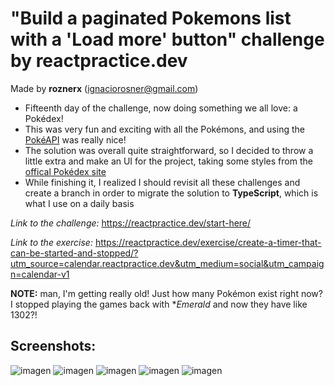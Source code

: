 # "Build a paginated Pokemons list with a 'Load more' button" challenge by reactpractice.dev 

Made by **roznerx** (ignaciorosner@gmail.com)

- Fifteenth day of the challenge, now doing something we all love: a Pokédex!
- This was very fun and exciting with all the Pokémons, and using the [PokéAPI](https://pokeapi.co/) was really nice!
- The solution was overall quite straightforward, so I decided to throw a little extra and make an UI for the project, taking some styles from the [offical Pokédex site](https://www.pokemon.com/us/pokedex)
- While finishing it, I realized I should revisit all these challenges and create a branch in order to migrate the solution to **TypeScript**, which is what I use on a daily basis

*Link to the challenge:* https://reactpractice.dev/start-here/ 

*Link to the exercise:* https://reactpractice.dev/exercise/create-a-timer-that-can-be-started-and-stopped/?utm_source=calendar.reactpractice.dev&utm_medium=social&utm_campaign=calendar-v1

**NOTE:** man, I'm getting really old! Just how many Pokémon exist right now? I stopped playing the games back with **Emerald* and now they have like 1302?!

## Screenshots:

![imagen](https://github.com/user-attachments/assets/3069b0de-35a1-4c14-b012-48a190f5d8e2)
![imagen](https://github.com/user-attachments/assets/809e8425-c8aa-411d-a5cc-755505dd553a)
![imagen](https://github.com/user-attachments/assets/73ca712d-6597-484f-a64a-aba27c347c85)
![imagen](https://github.com/user-attachments/assets/8938a463-3186-406f-9a2d-ba61265c2f26)
![imagen](https://github.com/user-attachments/assets/b605479e-d2a0-4775-a638-408d071561a4)
